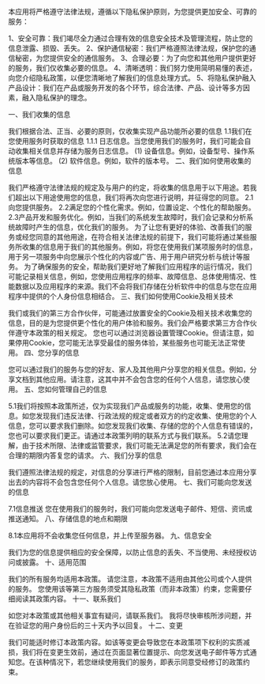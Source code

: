 本应用将严格遵守法律法规，遵循以下隐私保护原则，为您提供更加安全、可靠的服务：

1、安全可靠：我们竭尽全力通过合理有效的信息安全技术及管理流程，防止您的信息泄露、损毁、丢失。
2、保护通信秘密：我们严格遵照法律法规，保护您的通信秘密，为您提供安全的通信服务。
3、合理必要：为了向您和其他用户提供更好的服务，我们仅收集必要的信息。
4、清晰透明：我们努力使用简明易懂的表述，向您介绍隐私政策，以便您清晰地了解我们的信息处理方式。
5、将隐私保护融入产品设计：我们在产品或服务开发的各个环节，综合法律、产品、设计等多方因素，融入隐私保护的理念。

一、我们收集的信息

我们根据合法、正当、必要的原则，仅收集实现产品功能所必要的信息
1.1我们在您使用服务时获取的信息
1.1.1 日志信息。当您使用我们的服务时，我们可能会自动收集相关信息并存储为服务日志信息。
(1) 设备信息。例如，设备型号、操作系统版本等信息。
(2) 软件信息。例如，软件的版本号。
二、我们如何使用收集的信息

我们严格遵守法律法规的规定及与用户的约定，将收集的信息用于以下用途。若我们超出以下用途使用您的信息，我们将再次向您进行说明，并征得您的同意。
2.1向您提供服务。
2.2满足您的个性化需求。例如，位置设定、个性化的帮助服务。
2.3产品开发和服务优化。例如，当我们的系统发生故障时，我们会记录和分析系统故障时产生的信息，优化我们的服务。
为了让您有更好的体验、改善我们的服务或经您同意的其他用途，在符合相关法律法规的前提下，我们可能将通过某些服务所收集的信息用于我们的其他服务。例如，将您在使用我们某项服务时的信息，用于另一项服务中向您展示个性化的内容或广告、用于用户研究分析与统计等服务。
为了确保服务的安全，帮助我们更好地了解我们应用程序的运行情况，我们可能记录相关信息，例如，您使用应用程序的频率、故障信息、总体使用情况、性能数据以及应用程序的来源。我们不会将我们存储在分析软件中的信息与您在应用程序中提供的个人身份信息相结合。
三、我们如何使用Cookie及相关技术

我们或我们的第三方合作伙伴，可能通过放置安全的Cookie及相关技术收集您的信息，目的是为您提供更个性化的用户体验和服务。我们会严格要求第三方合作伙伴遵守本政策的相关规定。
您也可以通过浏览器设置管理Cookie。但请注意，如果停用Cookie，您可能无法享受最佳的服务体验，某些服务也可能无法正常使用。
四、您分享的信息

您可以通过我们的服务与您的好友、家人及其他用户分享您的相关信息。例如，分享文档到其他应用。请注意，这其中并不会包含您的任何个人信息，请您放心使用。
五、您如何管理自己的信息

5.1我们将按照本政策所述，仅为实现我们产品或服务的功能，收集、使用您的信息。如您发现我们违反法律、行政法规的规定或者双方的约定收集、使用您的个人信息，您可以要求我们删除。如您发现我们收集、存储的您的个人信息有错误的，您也可以要求我们更正。请通过本政策列明的联系方式与我们联系。
5.2请您理解，由于技术所限、法律或监管要求，我们可能无法满足您的所有要求，我们会在合理的期限内答复您的请求。
六、我们分享的信息

我们遵照法律法规的规定，对信息的分享进行严格的限制，目前您通过本应用分享出去的内容将不会包含您任何个人信息。请您放心使用。
七、我们可能向您发送的信息

7.1信息推送
您在使用我们的服务时，我们可能向您发送电子邮件、短信、资讯或推送通知。
八、存储信息的地点和期限

8.1本应用将不会收集您任何信息，并上传至服务器。
九、信息安全

我们为您的信息提供相应的安全保障，以防止信息的丢失、不当使用、未经授权访问或披露。
十、适用范围

我们的所有服务均适用本政策。
请您注意，本政策不适用由其他公司或个人提供的服务。
您使用该等第三方服务须受其隐私政策（而非本政策）约束，您需要仔细阅读其政策内容。
十一、联系我们

如您对本政策或其他相关事宜有疑问，请联系我们。
我将尽快审核所涉问题，并在验证您的用户身份后的三十天内予以回复。
十二、变更

我们可能适时修订本政策内容。如该等变更会导致您在本政策项下权利的实质减损，我们将在变更生效前，通过在页面显著位置提示、向您发送电子邮件等方式通知您。在该种情况下，若您继续使用我们的服务，即表示同意受经修订的政策约束。
